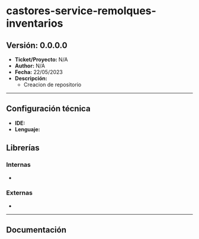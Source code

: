 # castores-service-remolques-inventarios

## Versión: 0.0.0.0
- __Ticket/Proyecto:__ N/A
- __Author:__ N/A
- __Fecha:__ 22/05/2023
- __Descripción:__ 
    - Creacion de repositorio
--------

## Configuración técnica
- __IDE:__ 
- __Lenguaje:__ 

## Librerías
### Internas
-

### Externas
-
-------------

## Documentación
